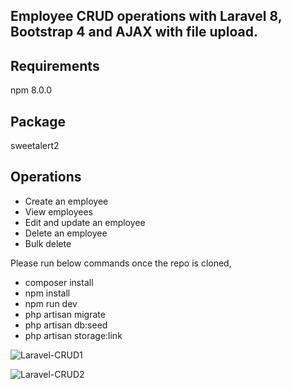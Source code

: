 
## Employee CRUD operations with Laravel 8, Bootstrap 4 and AJAX with file upload.

## Requirements

npm 8.0.0

## Package

sweetalert2

## Operations

- Create an employee
- View employees
- Edit and update an employee
- Delete an employee
- Bulk delete

Please run below commands once the repo is cloned,

- composer install
- npm install
- npm run dev
- php artisan migrate
- php artisan db:seed
- php artisan storage:link

![Laravel-CRUD1](https://user-images.githubusercontent.com/28587897/137328259-14acac76-c05b-4b3b-9cb4-e93d5a3d69e0.png)

![Laravel-CRUD2](https://user-images.githubusercontent.com/28587897/137359170-30daee20-0b0b-4b33-8115-1307cf4c46f6.png)

